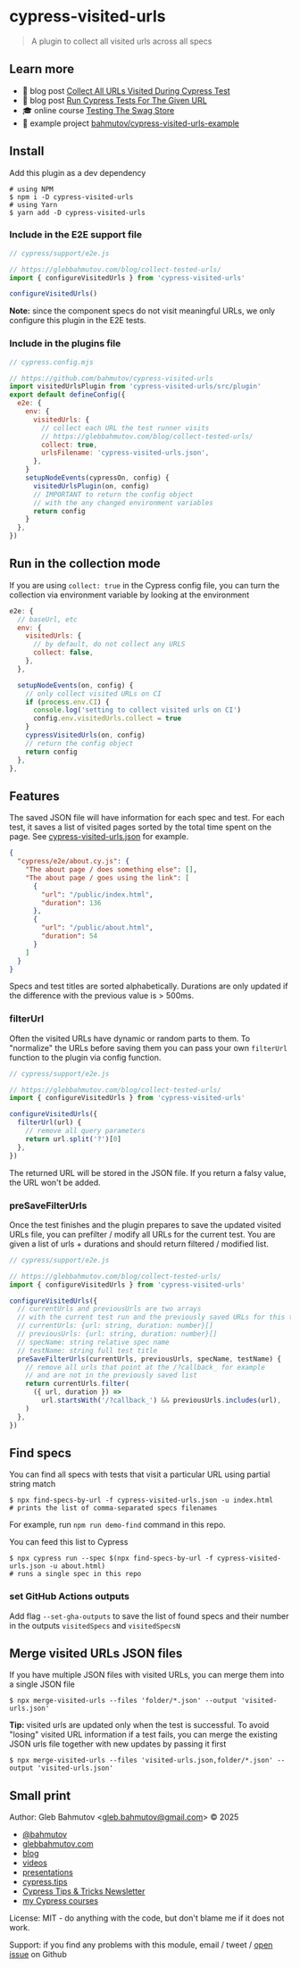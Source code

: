 # cypress-visited-urls

> A plugin to collect all visited urls across all specs

## Learn more

- 📝 blog post [Collect All URLs Visited During Cypress Test](https://glebbahmutov.com/blog/collect-tested-urls/)
- 📝 blog post [Run Cypress Tests For The Given URL](https://glebbahmutov.com/blog/run-cypress-tests-for-the-given-url/)
- 🎓 online course [Testing The Swag Store](https://cypress.tips/courses/swag-store)
- 🎁 example project [bahmutov/cypress-visited-urls-example](https://github.com/bahmutov/cypress-visited-urls-example)

## Install

Add this plugin as a dev dependency

```
# using NPM
$ npm i -D cypress-visited-urls
# using Yarn
$ yarn add -D cypress-visited-urls
```

### Include in the E2E support file

```js
// cypress/support/e2e.js

// https://glebbahmutov.com/blog/collect-tested-urls/
import { configureVisitedUrls } from 'cypress-visited-urls'

configureVisitedUrls()
```

**Note:** since the component specs do not visit meaningful URLs, we only configure this plugin in the E2E tests.

### Include in the plugins file

```js
// cypress.config.mjs

// https://github.com/bahmutov/cypress-visited-urls
import visitedUrlsPlugin from 'cypress-visited-urls/src/plugin'
export default defineConfig({
  e2e: {
    env: {
      visitedUrls: {
        // collect each URL the test runner visits
        // https://glebbahmutov.com/blog/collect-tested-urls/
        collect: true,
        urlsFilename: 'cypress-visited-urls.json',
      },
    }
    setupNodeEvents(cypressOn, config) {
      visitedUrlsPlugin(on, config)
      // IMPORTANT to return the config object
      // with the any changed environment variables
      return config
    }
  },
})
```

## Run in the collection mode

If you are using `collect: true` in the Cypress config file, you can turn the collection via environment variable by looking at the environment

```js
e2e: {
  // baseUrl, etc
  env: {
    visitedUrls: {
      // by default, do not collect any URLS
      collect: false,
    },
  },

  setupNodeEvents(on, config) {
    // only collect visited URLs on CI
    if (process.env.CI) {
      console.log('setting to collect visited urls on CI')
      config.env.visitedUrls.collect = true
    }
    cypressVisitedUrls(on, config)
    // return the config object
    return config
  },
},
```

## Features

The saved JSON file will have information for each spec and test. For each test, it saves a list of visited pages sorted by the total time spent on the page. See [cypress-visited-urls.json](./cypress-visited-urls.json) for example.

```json
{
  "cypress/e2e/about.cy.js": {
    "The about page / does something else": [],
    "The about page / goes using the link": [
      {
        "url": "/public/index.html",
        "duration": 136
      },
      {
        "url": "/public/about.html",
        "duration": 54
      }
    ]
  }
}
```

Specs and test titles are sorted alphabetically. Durations are only updated if the difference with the previous value is > 500ms.

### filterUrl

Often the visited URLs have dynamic or random parts to them. To "normalize" the URLs before saving them you can pass your own `filterUrl` function to the plugin via config function.

```js
// cypress/support/e2e.js

// https://glebbahmutov.com/blog/collect-tested-urls/
import { configureVisitedUrls } from 'cypress-visited-urls'

configureVisitedUrls({
  filterUrl(url) {
    // remove all query parameters
    return url.split('?')[0]
  },
})
```

The returned URL will be stored in the JSON file. If you return a falsy value, the URL won't be added.

### preSaveFilterUrls

Once the test finishes and the plugin prepares to save the updated visited URLs file, you can prefilter / modify all URLs for the current test. You are given a list of urls + durations and should return filtered / modified list.

```js
// cypress/support/e2e.js

// https://glebbahmutov.com/blog/collect-tested-urls/
import { configureVisitedUrls } from 'cypress-visited-urls'

configureVisitedUrls({
  // currentUrls and previousUrls are two arrays
  // with the current test run and the previously saved URLs for this test
  // currentUrls: {url: string, duration: number}[]
  // previousUrls: {url: string, duration: number}[]
  // specName: string relative spec name
  // testName: string full test title
  preSaveFilterUrls(currentUrls, previousUrls, specName, testName) {
    // remove all urls that point at the /?callback_ for example
    // and are not in the previously saved list
    return currentUrls.filter(
      ({ url, duration }) =>
        url.startsWith('/?callback_') && previousUrls.includes(url),
    )
  },
})
```

## Find specs

You can find all specs with tests that visit a particular URL using partial string match

```
$ npx find-specs-by-url -f cypress-visited-urls.json -u index.html
# prints the list of comma-separated specs filenames
```

For example, run `npm run demo-find` command in this repo.

You can feed this list to Cypress

```
$ npx cypress run --spec $(npx find-specs-by-url -f cypress-visited-urls.json -u about.html)
# runs a single spec in this repo
```

### set GitHub Actions outputs

Add flag `--set-gha-outputs` to save the list of found specs and their number in the outputs `visitedSpecs` and `visitedSpecsN`

## Merge visited URLs JSON files

If you have multiple JSON files with visited URLs, you can merge them into a single JSON file

```
$ npx merge-visited-urls --files 'folder/*.json' --output 'visited-urls.json'
```

**Tip:** visited urls are updated only when the test is successful. To avoid "losing" visited URL information if a test fails, you can merge the existing JSON urls file together with new updates by passing it first

```
$ npx merge-visited-urls --files 'visited-urls.json,folder/*.json' --output 'visited-urls.json'
```

## Small print

Author: Gleb Bahmutov &lt;gleb.bahmutov@gmail.com&gt; &copy; 2025

- [@bahmutov](https://twitter.com/bahmutov)
- [glebbahmutov.com](https://glebbahmutov.com)
- [blog](https://glebbahmutov.com/blog)
- [videos](https://www.youtube.com/glebbahmutov)
- [presentations](https://slides.com/bahmutov)
- [cypress.tips](https://cypress.tips)
- [Cypress Tips & Tricks Newsletter](https://cypresstips.substack.com/)
- [my Cypress courses](https://cypress.tips/courses)

License: MIT - do anything with the code, but don't blame me if it does not work.

Support: if you find any problems with this module, email / tweet /
[open issue](https://github.com/bahmutov/cypress-visited-urls/issues) on Github
